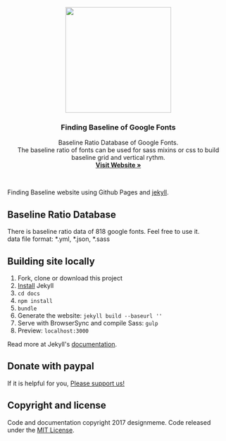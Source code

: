 <p align="center">
  <a href="https://designmeme.github.io/finding-baseline/">
    <img src="https://designmeme.github.io/finding-baseline/assets/image/brand/logo.jpg" width="240" height="240">
  </a>

  <h3 align="center">Finding Baseline of Google Fonts</h3>

  <p align="center">
    Baseline Ratio Database of Google Fonts.
    <br>
    The baseline ratio of fonts can be used for sass mixins or css to build baseline grid and vertical rythm.
    <br>
    <a href="https://designmeme.github.io/finding-baseline/"><strong>Visit Website &raquo;</strong></a>
  </p>
</p>

<br>

Finding Baseline website using Github Pages and [jekyll][].

## Baseline Ratio Database
There is baseline ratio data of 818 google fonts. Feel free to use it.  
data file format: *.yml, *.json, *.sass

## Building site locally
1. Fork, clone or download this project
1. [Install][] Jekyll
1. `cd docs`
1. `npm install`
1. `bundle`
1. Generate the website: `jekyll build --baseurl ''`
1. Serve with BrowserSync and compile Sass: `gulp`
1. Preview: `localhost:3000`

Read more at Jekyll's [documentation][].

## Donate with paypal
If it is helpful for you, [Please support us!][paypal]

## Copyright and license

Code and documentation copyright 2017 designmeme. Code released under the [MIT License](LICENSE).

[jekyll]: http://jekyllrb.com/
[install]: https://jekyllrb.com/docs/installation/
[documentation]: https://jekyllrb.com/docs/home/
[paypal]: https://www.paypal.com/cgi-bin/webscr?cmd=_donations&business=AKTGBZD4YZWGG&lc=GA&item_name=designmeme&currency_code=USD&bn=PP%2dDonationsBF%3abtn_donateCC_LG%2egif%3aNonHosted